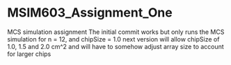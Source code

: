 # MSIM603_Assignment_One
MCS simulation assignment
The initial commit works but only runs the MCS simulation for n = 12, and chipSize = 1.0
next version will allow chipSize of 1.0, 1.5 and 2.0 cm^2
and will have to somehow adjust array size to account for larger chips

